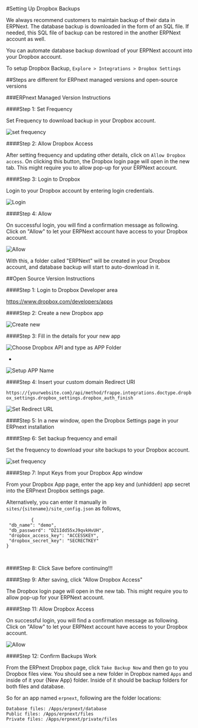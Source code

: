 <!-- add-breadcrumbs -->
#Setting Up Dropbox Backups

We always recommend customers to maintain backup of their data in ERPNext. The database backup is downloaded in the form of an SQL file. If needed, this SQL file of backup can be restored in the another ERPNext account as well.

You can automate database backup download of your ERPNext account into your Dropbox account.

To setup Dropbox Backup,
`Explore > Integrations > Dropbox Settings`

##Steps are different for ERPnext managed versions and open-source versions

###ERPnext Managed Version Instructions

####Step 1: Set Frequency

Set Frequency to download backup in your Dropbox account.

<img class="screenshot" alt="set frequency" src="{{docs_base_url}}/assets/img/setup/integrations/setup-backup-frequency.png">

####Step 2: Allow Dropbox Access

After setting frequency and updating other details, click on `Allow Dropbox access`. On clicking this button, the Dropbox login page will open in the new tab. This might require you to allow pop-up for your ERPNext account.

####Step 3: Login to Dropbox

Login to your Dropbox account by entering login credentials.

<img class="screenshot" alt="Login" src="{{docs_base_url}}/assets/img/setup/integrations/dropbox-2.png">

####Step 4: Allow

On successful login, you will find a confirmation message as following. Click on "Allow" to let your ERPNext account have access to your Dropbox account.

<img class="screenshot" alt="Allow" src="{{docs_base_url}}/assets/img/setup/integrations/dropbox-3.png">

With this, a folder called "ERPNext" will be created in your Dropbox account, and database backup will start to auto-download in it.


##Open Source Version Instructions

####Step 1: Login to Dropbox Developer area

<a href="https://www.dropbox.com/developers/apps" target="_blank" style="line-height: 1.42857143;">https://www.dropbox.com/developers/apps</a>

####Step 2: Create a new Dropbox app

<img class="screenshot" alt="Create new" src="{{docs_base_url}}/assets/img/setup/integrations/dropbox-open-3.png">

####Step 3: Fill in the details for your new app

<img class="screenshot" alt="Choose Dropbox API and type as APP Folder" src="{{docs_base_url}}/assets/img/setup/integrations/dropbox-open-1.png">

-
<img class="screenshot" alt="Setup APP Name" src="{{docs_base_url}}/assets/img/setup/integrations/dropbox-open-2.png">

####Step 4: Insert your custom domain Redirect URI

`https://{yourwebsite.com}/api/method/frappe.integrations.doctype.dropbox_settings.dropbox_settings.dropbox_auth_finish`

<img class="screenshot" alt="Set Redirect URL" src="{{docs_base_url}}/assets/img/setup/integrations/dropbox_redirect_uri.png">

####Step 5: In a new window, open the Dropbox Settings page in your ERPnext installation

####Step 6: Set backup frequency and email

Set the frequency to download your site backups to your Dropbox account.

<img class="screenshot" alt="set frequency" src="/docs/assets/img/setup/integrations/setup-backup-frequency.png">

####Step 7: Input Keys from your Dropbox App window

From your Dropbox App page, enter the app key and (unhidden) app secret into the ERPnext Dropbox settings page.

Alternatively, you can enter it manually in `sites/{sitename}/site_config.json` as follows,

<div>
	<pre>
		<code>{ 
 "db_name": "demo", 
 "db_password": "DZ1Idd55xJ9qvkHvUH", 
 "dropbox_access_key": "ACCESSKEY", 
 "dropbox_secret_key": "SECRECTKEY" 
} 		
		</code>
	</pre>
</div>

####Step 8: Click Save before continuing!!!

####Step 9: After saving, click "Allow Dropbox Access"

The Dropbox login page will open in the new tab. This might require you to allow pop-up for your ERPNext account.

####Step 11: Allow Dropbox Access

On successful login, you will find a confirmation message as following. Click on "Allow" to let your ERPNext account have access to your Dropbox account.

<img class="screenshot" alt="Allow" src="/docs/assets/img/setup/integrations/dropbox-3.png">

####Step 12: Confirm Backups Work

From the ERPnext Dropbox page, click `Take Backup Now` and then go to you Dropbox files view. You should see a new folder in Dropbox named `Apps` and inside of it your {New App} folder. Inside of it should be backup folders for both files and database.

So for an app named `erpnext`, following are the folder locations:

```
Database files: /Apps/erpnext/database
Public files: /Apps/erpnext/files
Private files: /Apps/erpnext/private/files
```
